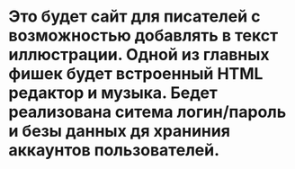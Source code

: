 # Это будет сайт для писателей с возможностью добавлять в текст иллюстрации. Одной из главных фишек будет встроенный HTML редактор и музыка. Бедет реализована ситема логин/пароль и безы данных дя храниния аккаунтов пользователей.
